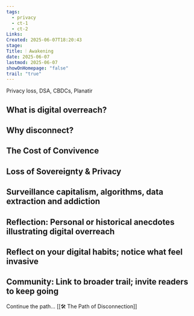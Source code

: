 ```yaml
---
tags:
  - privacy
  - ct-1
  - ct-2
Links: 
Created: 2025-06-07T18:20:43
stage: 
Title: 🕯 Awakening
date: 2025-06-07
lastmod: 2025-06-07
showOnHomepage: "false"
trail: "true"
---
```

Privacy loss, DSA, CBDCs, Planatir

## What is digital overreach? 

## Why disconnect?

## The Cost of Convivence

## Loss of Sovereignty & Privacy

## Surveillance capitalism, algorithms,  data extraction and addiction

## Reflection: Personal or historical anecdotes illustrating digital overreach

## Reflect on your digital habits; notice what feel invasive

## Community: Link to broader trail; invite readers to keep going

Continue the path... [[🛠 The Path of Disconnection]]